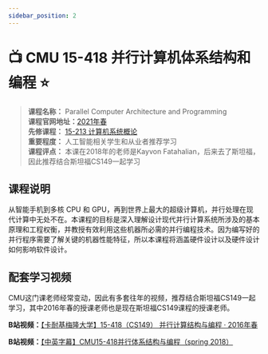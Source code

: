 ```yaml
---
sidebar_position: 2
---
```


# 📺 CMU 15-418 并行计算机体系结构和编程 ⭐️
>**课程名称：**  Parallel Computer Architecture and Programming         
**课程官网地址：**[2021年春](https://www.cs.cmu.edu/afs/cs/academic/class/15418-s21/www/schedule.html)    
**先修课程：** [15-213 计算机系统概论](https://hackway.org/docs/cs/sophomore/system/cs15213)              
**重要程度：** 人工智能相关学生和从业者推荐学习   
**课程评点：** 本课在2018年的老师是Kayvon Fatahalian，后来去了斯坦福，因此推荐结合斯坦福CS149一起学习


## 课程说明
从智能手机到多核 CPU 和 GPU，再到世界上最大的超级计算机，并行处理在现代计算中无处不在。本课程的目标是深入理解设计现代并行计算系统所涉及的基本原理和工程权衡，并教授有效利用这些机器所必需的并行编程技术。因为编写好的并行程序需要了解关键的机器性能特征，所以本课程将涵盖硬件设计以及硬件设计如何影响软件设计。


## 配套学习视频
CMU这门课老师经常变动，因此有多套往年的视频，推荐结合斯坦福CS149一起学习，其中2016年春的授课老师也是现在斯坦福CS149课程的授课老师。   

**B站视频：**[【卡耐基梅隆大学】15-418（CS149） 并行计算结构与编程 · 2016年春](https://www.bilibili.com/video/BV16k4y1z7z9)


**B站视频：**[【中英字幕】CMU15-418并行体系结构与编程（spring 2018）](https://www.bilibili.com/video/BV1qT411g7n9)





